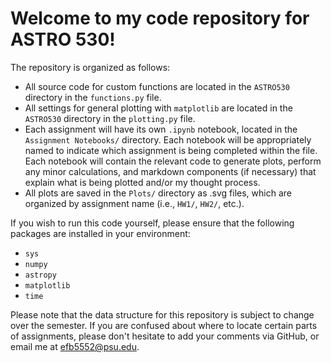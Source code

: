 # Welcome to my code repository for ASTRO 530!

The repository is organized as follows:

- All source code for custom functions are located in the `ASTRO530` directory in the `functions.py` file.
- All settings for general plotting with `matplotlib` are located in the `ASTRO530` directory in the `plotting.py` file.
- Each assignment will have its own `.ipynb` notebook, located in the `Assignment Notebooks/` directory. Each notebook will be appropriately named to indicate which assignment is being completed within the file. Each notebook will contain the relevant code to generate plots, perform any minor calculations, and markdown components (if necessary) that explain what is being plotted and/or my thought process.
- All plots are saved in the `Plots/` directory as .svg files, which are organized by assignment name (i.e., `HW1/`, `HW2/`, etc.).

If you wish to run this code yourself, please ensure that the following packages are installed in your environment:

- `sys`
- `numpy`
- `astropy`
- `matplotlib`
- `time`

Please note that the data structure for this repository is subject to change over the semester. 
If you are confused about where to locate certain parts of assignments, please don't hesitate to add your comments via GitHub, or email me at efb5552@psu.edu. 